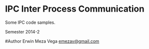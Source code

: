 IPC Inter Process Communication
==========

Some IPC code samples.

Semester 2014-2


#Author
Erwin Meza Vega <emezav@gmail.com>
